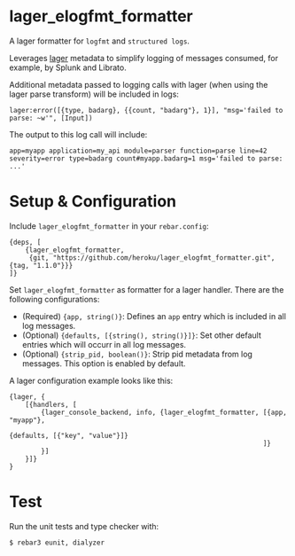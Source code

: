 # lager_elogfmt_formatter

A lager formatter for `logfmt` and `structured logs`.

Leverages [lager](https://github.com/lager/lager.git) metadata to simplify
logging of messages consumed, for example, by Splunk and Librato.

Additional metadata passed to logging calls with lager (when using the lager
parse transform) will be included in logs:

```
lager:error([{type, badarg}, {{count, "badarg"}, 1}], "msg='failed to parse: ~w'", [Input])
```

The output to this log call will include:

```
app=myapp application=my_api module=parser function=parse line=42 severity=error type=badarg count#myapp.badarg=1 msg='failed to parse: ...'
```

# Setup & Configuration

Include `lager_elogfmt_formatter` in your `rebar.config`:

```
{deps, [
    {lager_elogfmt_formatter,
     {git, "https://github.com/heroku/lager_elogfmt_formatter.git", {tag, "1.1.0"}}}
]}
```

Set `lager_elogfmt_formatter` as formatter for a lager handler. There are the
following configurations:

* (Required) `{app, string()}`: Defines an `app` entry which is included in all
    log messages.
* (Optional) `{defaults, [{string(), string()}]}`: Set other default entries
    which will occurr in all log messages.
* (Optional) `{strip_pid, boolean()}`: Strip pid metadata from log messages. This
    option is enabled by default.

A lager configuration example looks like this:

```
{lager, {
    [{handlers, [
        {lager_console_backend, info, {lager_elogfmt_formatter, [{app, "myapp"},
                                                                 {defaults, [{"key", "value"}]}
                                                                ]}
        }]
    }]}
}
```

# Test

Run the unit tests and type checker with:

```
$ rebar3 eunit, dialyzer
```
